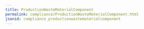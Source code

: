 ```yaml
---
title: ProductionWasteMaterialComponent
permalink: compliance/ProductionWasteMaterialComponent.html
jsonid: compliance_productionwastematerialcomponent
---
```

